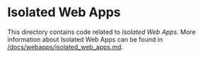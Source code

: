 # Isolated Web Apps

This directory contains code related to _Isolated Web Apps_. More information
about Isolated Web Apps can be found in
[/docs/webapps/isolated_web_apps.md](/docs/webapps/isolated_web_apps.md).
